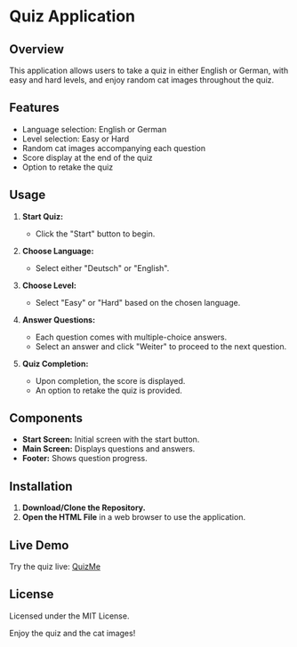 # Quiz Application

## Overview
This application allows users to take a quiz in either English or German, with easy and hard levels, and enjoy random cat images throughout the quiz.

## Features
- Language selection: English or German
- Level selection: Easy or Hard
- Random cat images accompanying each question
- Score display at the end of the quiz
- Option to retake the quiz

## Usage
1. **Start Quiz:**
   - Click the "Start" button to begin.

2. **Choose Language:**
   - Select either "Deutsch" or "English".

3. **Choose Level:**
   - Select "Easy" or "Hard" based on the chosen language.

4. **Answer Questions:**
   - Each question comes with multiple-choice answers.
   - Select an answer and click "Weiter" to proceed to the next question.

5. **Quiz Completion:**
   - Upon completion, the score is displayed.
   - An option to retake the quiz is provided.

## Components
- **Start Screen:** Initial screen with the start button.
- **Main Screen:** Displays questions and answers.
- **Footer:** Shows question progress.

## Installation
1. **Download/Clone the Repository.**
2. **Open the HTML File** in a web browser to use the application.

## Live Demo
Try the quiz live: [QuizMe](https://lisayl1688.github.io/QuizMe/)

## License
Licensed under the MIT License.

Enjoy the quiz and the cat images!
